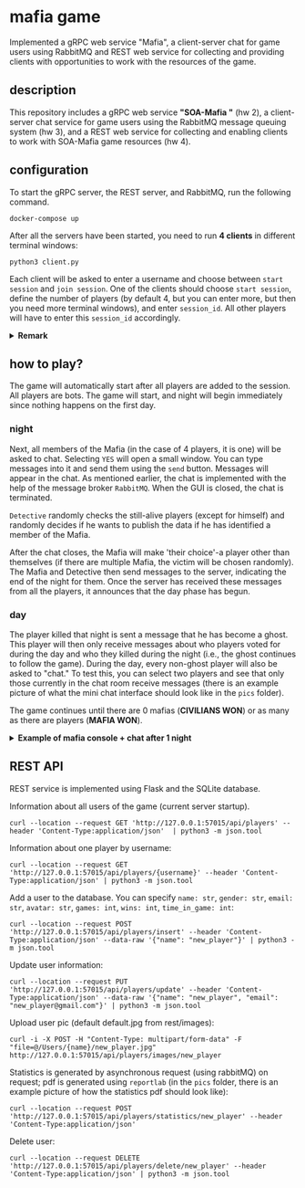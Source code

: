 # mafia game 
Implemented a gRPC web service "Mafia", a client-server chat for game users using RabbitMQ and REST web service for collecting and providing clients with opportunities to work
with the resources of the game.

## description
This repository includes a gRPC web service **"SOA-Mafia "** (hw 2), a client-server chat service for game users using the RabbitMQ message queuing system (hw 3), and a REST web service for collecting and enabling clients to work with SOA-Mafia game resources (hw 4).

## configuration
To start the gRPC server, the REST server, and RabbitMQ, run the following command.
```
docker-compose up
```
After all the servers have been started, you need to run **4 clients** in different terminal windows:
```
python3 client.py
```
Each client will be asked to enter a username and choose between `start session` and  `join session`. One of the clients should choose `start session`, define the number of players (by default 4, but you can enter more, but then you need more terminal windows), and enter `session_id`. All other players will have to enter this `session_id` accordingly.

<details>
  <summary><b>Remark</b></summary>
You may need to install dependencies locally for clients: <code>grpcio</code>, <code>pika</code>, <code>protobuf</code>, <code>tk</code>.
You can do this via <code>pip install -r requirements.txt</code>. <code>Tkinter</code> is needed for a minimal graphical interface in chat so that you can send messages.
</details>

## how to play?
The game will automatically start after all players are added to the session. All players are bots. The game will start, and night will begin immediately since nothing happens on the first day.

### night
Next, all members of the Mafia (in the case of 4 players, it is one) will be asked to chat. Selecting ``YES`` will open a small window. You can type messages into it and send them using the ```send``` button. Messages will appear in the chat. As mentioned earlier, the chat is implemented with the help of the message broker ``RabbitMQ``. When the GUI is closed, the chat is terminated. 

`Detective` randomly checks the still-alive players (except for himself) and randomly decides if he wants to publish the data if he has identified a member of the Mafia. 

After the chat closes, the Mafia will make 'their choice'-a player other than themselves (if there are multiple Mafia, the victim will be chosen randomly). The Mafia and Detective then send messages to the server, indicating the end of the night for them. Once the server has received these messages from all the players, it announces that the day phase has begun.

### day
The player killed that night is sent a message that he has become a ghost. This player will then only receive messages about who players voted for during the day and who they killed during the night (i.e., the ghost continues to follow the game). During the day, every non-ghost player will also be asked to "chat." To test this, you can select two players and see that only those currently in the chat room receive messages (there is an example picture of what the mini chat interface should look like in the ``pics`` folder).

The game continues until there are 0 mafias (**CIVILIANS WON**) or as many as there are players (**MAFIA WON**).

<details>
<summary><b>Example of mafia console + chat after 1 night </b></summary>
  <pre>
    Enter your username: W
    Enter your session id: 1
    --------> You joined session "1". Waiting for players to join.
    --------> Q joined session "1".
    --------> W joined session "1".
    --------> E joined session "1".
    --------> R joined session "1".

    -------------------------------------------------
    All players have joined session "1".

    Let's start the game. Your role: MAFIA.
    -------------------------------------------------

    ------------------------------------------------- NIGHT 1
    ☆ The city goes into the night. ☆
    ☆ You will not see in windows light. ☆

    ✝ Killers have no time for sleep. ✝
    ✝ Tell us, who's the slaughtered sheep? ✝

    Vote for the player to be killed. Your options: "Q", "E", "R"
    You voted for "R" murder.
    -------------------------------------------------  NIGHT 1

    ------------------------------------------------- DAY 1
    ☆ The city rises from its slumber. ☆
    ☆ What happened through the night, we wonder. ☆

    "R" was killed last night. They were a DETECTIVE.
    Start listening

    [W] Hi!

    [Q] How are you?

    [W] I had a weird dream...

    [Q] Hm, wanna share?

    [W] Sorry, I have to run, bye!


    Vote for the player to be eliminated. Your options: "Q", "E", or skip the vote.
    You voted for "Q" elimination.


    "Q" was voted out. They were a CIVILIAN.
    ALIVE: ['W', 'E']
    GHOSTS: ['R', 'Q']
    ------------------------------------------------- DAY 1


    -------------------------------------------------
    ☆ For now, my friends, the chaos wins. ☆
    ☆ The mafia triumphant kings! ☆
    ☆ MAFIA WON ☆
    -------------------------------------------------
  </pre>
</details>

## REST API
REST service is implemented using Flask and the SQLite database.

Information about all users of the game (current server startup).
```
curl --location --request GET 'http://127.0.0.1:57015/api/players' --header 'Content-Type:application/json'  | python3 -m json.tool
```
Information about one player by username:
```
curl --location --request GET 'http://127.0.0.1:57015/api/players/{username}' --header 'Content-Type:application/json' | python3 -m json.tool
```
Add a user to the database. You can specify ```name: str```, ```gender: str```, ```email: str```, ```avatar: str```, ```games: int```, ```wins: int```, ```time_in_game: int```:
```
curl --location --request POST 'http://127.0.0.1:57015/api/players/insert' --header 'Content-Type:application/json' --data-raw '{"name": "new_player"}' | python3 -m json.tool
```
Update user information:
```
curl --location --request PUT 'http://127.0.0.1:57015/api/players/update' --header 'Content-Type:application/json' --data-raw '{"name": "new_player", "email": "new_player@gmail.com"}' | python3 -m json.tool
```
Upload user pic (default default.jpg from rest/images):
```
curl -i -X POST -H "Content-Type: multipart/form-data" -F "file=@/Users/{name}/new_player.jpg" http://127.0.0.1:57015/api/players/images/new_player
```
Statistics is generated by asynchronous request (using rabbitMQ) on request; pdf is generated using `reportlab` (in the `pics` folder, there is an example picture of how the statistics pdf should look like):
```
curl --location --request POST 'http://127.0.0.1:57015/api/players/statistics/new_player' --header 'Content-Type:application/json'
```
Delete user:
```
curl --location --request DELETE 'http://127.0.0.1:57015/api/players/delete/new_player' --header 'Content-Type:application/json' | python3 -m json.tool
```

